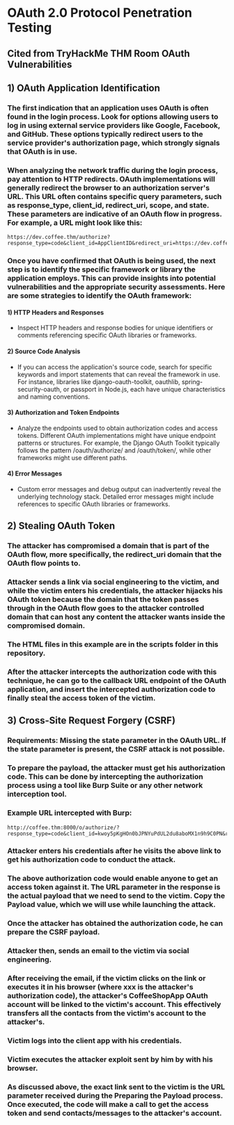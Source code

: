 # OAuth 2.0 Protocol Penetration Testing

## Cited from TryHackMe THM Room OAuth Vulnerabilities

## 1) OAuth Application Identification

### The first indication that an application uses OAuth is often found in the login process. Look for options allowing users to log in using external service providers like Google, Facebook, and GitHub. These options typically redirect users to the service provider's authorization page, which strongly signals that OAuth is in use.

### When analyzing the network traffic during the login process, pay attention to HTTP redirects. OAuth implementations will generally redirect the browser to an authorization server's URL. This URL often contains specific query parameters, such as response_type, client_id, redirect_uri, scope, and state. These parameters are indicative of an OAuth flow in progress. For example, a URL might look like this:

    https://dev.coffee.thm/authorize?response_type=code&client_id=AppClientID&redirect_uri=https://dev.coffee.thm/callback&scope=profile&state=xyzSecure123

### Once you have confirmed that OAuth is being used, the next step is to identify the specific framework or library the application employs. This can provide insights into potential vulnerabilities and the appropriate security assessments. Here are some strategies to identify the OAuth framework:

#### 1) HTTP Headers and Responses

 -  Inspect HTTP headers and response bodies for unique identifiers or comments referencing specific OAuth libraries or frameworks.

#### 2) Source Code Analysis

 -  If you can access the application's source code, search for specific keywords and import statements that can reveal the framework in use. For instance, libraries like django-oauth-toolkit, oauthlib, spring-security-oauth, or passport in Node.js, each have unique characteristics and naming conventions.

#### 3) Authorization and Token Endpoints

 -  Analyze the endpoints used to obtain authorization codes and access tokens. Different OAuth implementations might have unique endpoint patterns or structures. For example, the Django OAuth Toolkit typically follows the pattern /oauth/authorize/ and /oauth/token/, while other frameworks might use different paths.

#### 4) Error Messages

 - Custom error messages and debug output can inadvertently reveal the underlying technology stack. Detailed error messages might include references to specific OAuth libraries or frameworks.

## 2) Stealing OAuth Token

### The attacker has compromised a domain that is part of the OAuth flow, more specifically, the redirect_uri domain that the OAuth flow points to.

### Attacker sends a link via social engineering to the victim, and while the victim enters his credentials, the attacker hijacks his OAuth token because the domain that the token passes through in the OAuth flow goes to the attacker controlled domain that can host any content the attacker wants inside the compromised domain. 

### The HTML files in this example are in the scripts folder in this repository.

### After the attacker intercepts the authorization code with this technique, he can go to the callback URL endpoint of the OAuth application, and insert the intercepted authorization code to finally steal the access token of the victim.

## 3) Cross-Site Request Forgery (CSRF)

### Requirements: Missing the state parameter in the OAuth URL. If the state parameter is present, the CSRF attack is not possible.

### To prepare the payload, the attacker must get his authorization code. This can be done by intercepting the authorization process using a tool like Burp Suite or any other network interception tool.

### Example URL intercepted with Burp:

    http://coffee.thm:8000/o/authorize/?response_type=code&client_id=kwoy5pKgHOn0bJPNYuPdUL2du8aboMX1n9h9C0PN&redirect_uri=http://coffee.thm:8000/oauthdemo/callbackforcsrf/

### Attacker enters his credentials after he visits the above link to get his authorization code to conduct the attack.

### The above authorization code would enable anyone to get an access token against it. The URL parameter in the response is the actual payload that we need to send to the victim. Copy the Payload value, which we will use while launching the attack.

### Once the attacker has obtained the authorization code, he can prepare the CSRF payload.

### Attacker then, sends an email to the victim via social engineering.

### After receiving the email, if the victim clicks on the link or executes it in his browser (where xxx is the attacker's authorization code), the attacker's CoffeeShopApp OAuth account will be linked to the victim's account. This effectively transfers all the contacts from the victim's account to the attacker's.

### Victim logs into the client app with his credentials.

### Victim executes the attacker exploit sent by him by with his browser.

### As discussed above, the exact link sent to the victim is the URL parameter received during the Preparing the Payload process. Once executed, the code will make a call to get the access token and send contacts/messages to the attacker's account. 
